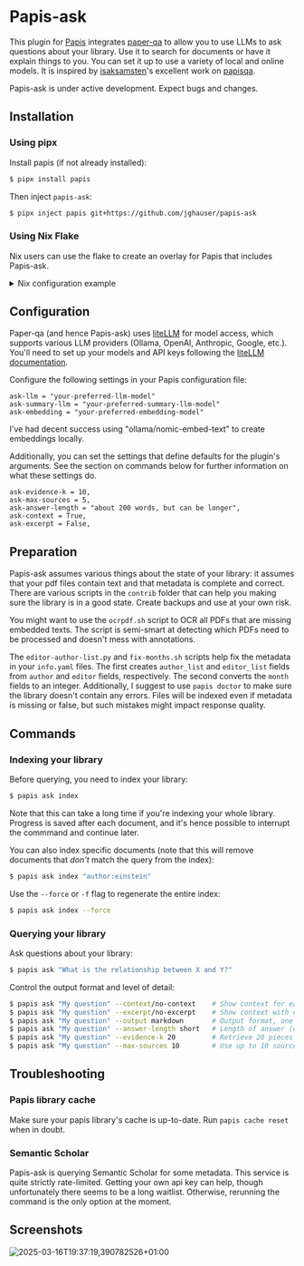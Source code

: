 # Papis-ask

This plugin for [Papis](https://github.com/papis/papis) integrates [paper-qa](https://github.com/whitead/paper-qa/) to allow you to use LLMs to ask questions about your library. Use it to search for documents or have it explain things to you. You can set it up to use a variety of local and online models. It is inspired by [isaksamsten](https://github.com/isaksamsten)'s excellent work on [papisqa](https://github.com/isaksamsten/papisqa).

Papis-ask is under active development. Expect bugs and changes.

## Installation

### Using pipx

Install papis (if not already installed):

```bash
$ pipx install papis
```

Then inject `papis-ask`:

```bash
$ pipx inject papis git+https://github.com/jghauser/papis-ask
```

### Using Nix Flake

Nix users can use the flake to create an overlay for Papis that includes Papis-ask.

<details>
  <summary>Nix configuration example</summary>

```nix
{
  description = "Papis-ask installation example";

  inputs = {
    nixpkgs.url = "github:nixos/nixpkgs/nixos-unstable";

    papis-ask = {
      url = "github:jghauser/papis-ask"; # Replace with actual repository
      inputs.nixpkgs.follows = "nixpkgs";
    };
  };

  outputs = { self, nixpkgs, papis-ask, ... }:
    let
      system = "x86_64-linux";
      pkgs = import nixpkgs {
        inherit system;
        overlays = [
          (final: prev: {
            papis = prev.papis.overrideAttrs (oldAttrs: {
              propagatedBuildInputs = (oldAttrs.propagatedBuildInputs or []) ++ [
                papis-ask.packages.${system}.default
              ];
            });
          })
        ];
      };
    in {
      # NixOS system configuration
      nixosConfigurations.mySystem = nixpkgs.lib.nixosSystem {
        inherit system;
        modules = [
          ({ pkgs, ... }: {
            environment.systemPackages = [
              pkgs.papis
            ];
          })
        ];
      };
    };
}
```

</details>

## Configuration

Paper-qa (and hence Papis-ask) uses [liteLLM](https://github.com/BerriAI/litellm) for model access, which supports various LLM providers (Ollama, OpenAI, Anthropic, Google, etc.). You'll need to set up your models and API keys following the [liteLLM documentation](https://docs.litellm.ai/docs).

Configure the following settings in your Papis configuration file:

```
ask-llm = "your-preferred-llm-model"
ask-summary-llm = "your-preferred-summary-llm-model"
ask-embedding = "your-preferred-embedding-model"
```

I've had decent success using "ollama/nomic-embed-text" to create embeddings locally.

Additionally, you can set the settings that define defaults for the plugin's arguments. See the section on commands below for further information on what these settings do.

```
ask-evidence-k = 10,
ask-max-sources = 5,
ask-answer-length = "about 200 words, but can be longer",
ask-context = True,
ask-excerpt = False,
```

## Preparation

Papis-ask assumes various things about the state of your library: it assumes that your pdf files contain text and that metadata is complete and correct. There are various scripts in the `contrib` folder that can help you making sure the library is in a good state. Create backups and use at your own risk.

You might want to use the `ocrpdf.sh` script to OCR all PDFs that are missing embedded texts. The script is semi-smart at detecting which PDFs need to be processed and doesn't mess with annotations.

The `editor-author-list.py` and `fix-months.sh` scripts help fix the metadata in your `info.yaml` files. The first creates `author_list` and `editor_list` fields from `author` and `editor` fields, respectively. The second converts the `month` fields to an integer. Additionally, I suggest to use `papis doctor` to make sure the library doesn't contain any errors. Files will be indexed even if metadata is missing or false, but such mistakes might impact response quality.

## Commands

### Indexing your library

Before querying, you need to index your library:

```bash
$ papis ask index
```

Note that this can take a long time if you're indexing your whole library. Progress is saved after each document, and it's hence possible to interrupt the commmand and continue later.

You can also index specific documents (note that this will remove documents that *don't* match the query from the index):

```bash
$ papis ask index "author:einstein"
```

Use the `--force` or `-f` flag to regenerate the entire index:

```bash
$ papis ask index --force
```

### Querying your library

Ask questions about your library:

```bash
$ papis ask "What is the relationship between X and Y?"
```

Control the output format and level of detail:

```bash
$ papis ask "My question" --context/no-context    # Show context for each source (default: True)
$ papis ask "My question" --excerpt/no-excerpt    # Show context with excerpts (default: False)
$ papis ask "My question" --output markdown       # Output format, one of terminal/markdown/json (default: terminal)
$ papis ask "My question" --answer-length short   # Length of answer (default: "about 200 words, but can be longer")
$ papis ask "My question" --evidence-k 20         # Retrieve 20 pieces of evidence (default: 10)
$ papis ask "My question" --max-sources 10        # Use up to 10 sources in the answer (default: 5)
```

## Troubleshooting

### Papis library cache

Make sure your papis library's cache is up-to-date. Run `papis cache reset` when in doubt.

### Semantic Scholar

Papis-ask is querying Semantic Scholar for some metadata. This service is quite strictly rate-limited. Getting your own api key can help, though unfortunately there seems to be a long waitlist. Otherwise, rerunning the command is the only option at the moment.

## Screenshots

![2025-03-16T19:37:19,390782526+01:00](https://github.com/user-attachments/assets/6ff8e847-b0ca-45e0-a3f2-066d92b7f674)
